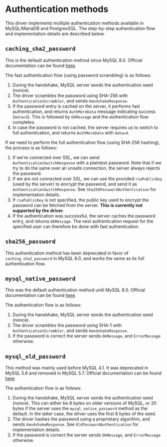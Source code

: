 # Authentication methods

This driver implements multiple authentication methods available in MySQL/MariaDB and PostgresSQL.
The step-by-step authentication flow and implementation details are described below.

## `caching_sha2_password`

This is the default authentication method since MySQL 8.0.
Official documentation can be found [here][caching-sha2-password].

The fast authentication flow (using password scrambling) is as follows:
1. During the handshake, MySQL server sends the authentication seed (nonce).
2. The driver scrambles the password using SHA-256 with `AuthenticationScrambler`, and sends `HandshakeResponse`.
3. If the password entry is cached on the server, it performs fast authentication, and returns `AuthMoreData`
   message indicating success (`data=3`). This is followed by `OkMessage` and the authentication flow completes.
4. In case the password is not cached, the server requires us to switch to full authentication, and returns
   `AuthMoreData` with `data=4`.

If we need to perform the full authentication flow (using SHA-256 hashing), the process is as follows:
1. If we're connected over SSL, we can send `AuthenticationSwitchResponse` with a plaintext password.
   Note that if we try to do the same over an unsafe connection, the server always rejects the password.
2. If we are not connected over SSL, we can use the provided `rsaPublicKey` (used by the server) to encrypt the
   password, and send it as `AuthenticationSwitchResponse`. See `Sha256PasswordAuthentication` for
   implementation details.
3. If `rsaPublicKey` is not specified, the public key used to encrypt the password can be fetched from the
   server. **This is currently not supported by the driver.**
4. If the authentication was successful, the server caches the password entry, and returns `OkMessage`.
   The next authentication request for the specified user can therefore be done with fast authentication.

## `sha256_password`

This authentication method has been deprecated in favor of `caching_sha2_password` in MySQL 8.0, and works the
same as its full authentication flow.

## `mysql_native_password`

This was the default authentication method until MySQL 8.0.
Official documentation can be found [here][mysql-native-password].

The authentication flow is as follows:
1. During the handshake, MySQL server sends the authentication seed (nonce).
2. The driver scrambles the password using SHA-1 with `AuthenticationScrambler`, and sends `HandshakeResponse`.
3. If the password is correct the server sends `OkMessage`, and `ErrorMessage` otherwise.

## `mysql_old_password`

This method was mainly used before MySQL 4.1. It was deprecated in MySQL 5.6 and removed in MySQL 5.7.
Official documentation can be found [here][mysql-old-password].

The authentication flow is as follows:
1. During the handshake, MySQL server sends the authentication seed (nonce). This can either be 8 bytes on older
   versions of MySQL, or 20 bytes if the server uses the `mysql_native_password` method as the default. In the
   latter case, the driver uses the first 8 bytes of the seed.
2. The driver hashes the password using a proprietary algorithm, and sends `HandshakeResponse`. See
   `OldPasswordAuthentication` for implementation details.
3. If the password is correct the server sends `OkMessage`, and `ErrorMessage` otherwise.

[caching-sha2-password]: https://dev.mysql.com/doc/dev/mysql-server/8.0.32/page_caching_sha2_authentication_exchanges.html
[mysql-native-password]: https://dev.mysql.com/doc/dev/mysql-server/8.0.32/page_protocol_connection_phase_authentication_methods_native_password_authentication.html
[mysql-old-password]: https://dev.mysql.com/doc/dev/mysql-server/8.0.32/page_protocol_connection_phase_authentication_methods.html#page_protocol_connection_phase_authentication_methods_old_password_authentication
